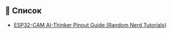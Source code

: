 ## 🔗 Список

- [ESP32-CAM AI-Thinker Pinout Guide (Random Nerd Tutorials)](https://randomnerdtutorials.com/esp32-cam-ai-thinker-pinout/)  
